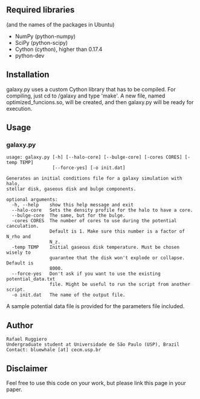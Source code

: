 ## Required libraries
(and the names of the packages in Ubuntu)
 
* NumPy (python-numpy)
* SciPy (python-scipy)
* Cython (cython), higher than 0.17.4
* python-dev


## Installation

galaxy.py uses a custom Cython library that has to be compiled.
For compiling, just cd to /galaxy and type 'make'. A new file, named
optimized_funcions.so, will be created, and then galaxy.py will
be ready for execution.


## Usage

### galaxy.py

    usage: galaxy.py [-h] [--halo-core] [--bulge-core] [-cores CORES] [-temp TEMP]
                     [--force-yes] [-o init.dat]

    Generates an initial conditions file for a galaxy simulation with halo,
    stellar disk, gaseous disk and bulge components.

    optional arguments:
      -h, --help    show this help message and exit
      --halo-core   Sets the density profile for the halo to have a core.
      --bulge-core  The same, but for the bulge.
      -cores CORES  The number of cores to use during the potential canculation.
                    Default is 1. Make sure this number is a factor of N_rho and
                    N_z.
      -temp TEMP    Initial gaseous disk temperature. Must be chosen wisely to
                    guarantee that the disk won't explode or collapse. Default is
                    8000.
      --force-yes   Don't ask if you want to use the existing potential_data.txt
                    file. Might be useful to run the script from another script.
      -o init.dat   The name of the output file.


A sample potential data file is provided for the parameters file included.


## Author

    Rafael Ruggiero
    Undergraduate student at Universidade de São Paulo (USP), Brazil
    Contact: bluewhale [at] cecm.usp.br

## Disclaimer

Feel free to use this code on your work, but please link this page
in your paper.
